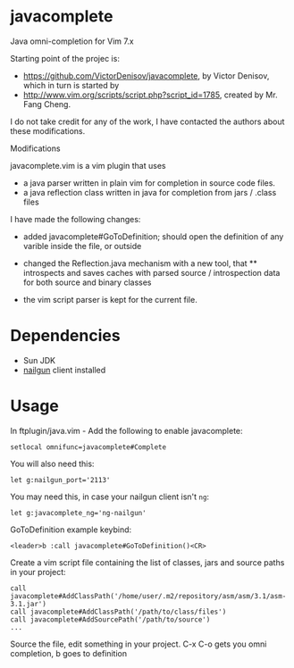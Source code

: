 javacomplete
============

Java omni-completion for Vim 7.x

Starting point of the projec is: 
* https://github.com/VictorDenisov/javacomplete, by Victor Denisov, which in turn is started by 
* http://www.vim.org/scripts/script.php?script_id=1785, created by Mr. Fang Cheng. 

I do not take credit for any of the work, I have contacted the authors about these modifications.

Modifications

javacomplete.vim is a vim plugin that uses
* a java parser written in plain vim for completion in source code files. 
* a java reflection class written in java for completion from jars / .class files

I have made the following changes:

* added javacomplete#GoToDefinition; should open the definition of any varible inside the file, or outside
* changed the Reflection.java mechanism with a new tool, that
** introspects and saves caches with parsed source / introspection data for both source and binary classes

* the vim script parser is kept for the current file. 

Dependencies
============

* Sun JDK
* [nailgun](http://martiansoftware.com/nailgun/) client installed

Usage
=====

In ftplugin/java.vim -
Add the following to enable javacomplete:

    setlocal omnifunc=javacomplete#Complete

You will also need this:

```
let g:nailgun_port='2113'
```

You may need this, in case your nailgun client isn't `ng`:

```
let g:javacomplete_ng='ng-nailgun'
```

GoToDefinition example keybind:

    <leader>b :call javacomplete#GoToDefinition()<CR>

Create a vim script file containing the list of classes, jars and source paths in your project: 

    call javacomplete#AddClassPath('/home/user/.m2/repository/asm/asm/3.1/asm-3.1.jar')
    call javacomplete#AddClassPath('/path/to/class/files')
    call javacomplete#AddSourcePath('/path/to/source')
    ...

Source the file, edit something in your project. C-x C-o gets you omni completion, <leader>b goes to definition
